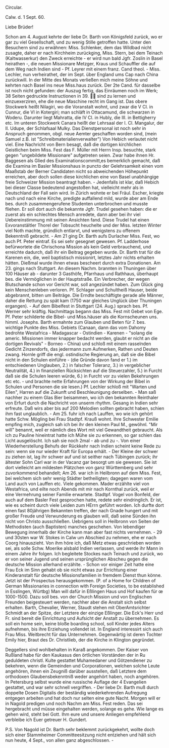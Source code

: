 Circular.

 Calw. d. 1 Sept. 60.

Liebe Brüder!

Schon am 4. August kehrte der liebe Dr. Barth von Königsfeld zurück, wo er gar zu viel Gesellschaft, und zu wenig Stille getroffen hatte. Unter den Besuchern sind zu erwähnen: Miss. Schlenker, dem das Wildbad nicht zusagte, daher er nach Kirchheim zurückging, Miss. Stern, bei dem Teinach (Kaltwasserkur) den Zweck erreichte - er wird nun bald Jgfr. Zoslin in Basel heirathen -, die neuen Missionare Metzger, Kraus und Schauffler die auf dem Weg nach Indien sind - Pf. Leyrer mit einem franz. Cand theol. - Miss. Lechler, nun verheirathet, der im Sept. über England ums Cap nach China zurückwill. In der Mitte des Monats verließen mich meine Söhne und kehrten nach Basel ins neue Miss.haus zurück. Der 2te Cand. für dasselbe ist noch nicht gefunden: der Auszug fertig, das Einräumen noch im Werk; 38 Seiten gedruckte Instructionen in 39.  sind zu lernen und einzuexerziren, ehe die neue Maschine recht im Gang ist. Das obere Stockwerk heißt Nilagiri, wo die Voranstalt wohnt, und zwar die V Cl. in Cunnur, die VI in Kotergiri; man schläft in Ottacamund, die schwarzen in Woderu. Darunter liegt Mahratta, die IV Cl. in Hubly, die III. in Bettigherry etc. Im unteren Stockwerk Canara heißt der Lehrsaal der I. Cl. Mangalur, der II. Udupe, der Schlafsaal Mulky. Das Dienstpersonal ist noch sehr in Anspruch genommen, obgl. neue Aemter geschaffen worden sind, (mein Samuel z.B. ist "Schreibmaterialienverwalter") Von Hebich verlautet nicht viel. Eine Nachricht von Bern besagt, daß die dortigen kirchlichen Geistlichen beim Miss. Fest das F. Müller mit Herrn Insp. besuchte, stark gegen "ungebildete Missionare" aufgetreten seien. Zwar habe ihnen Hr. Baggesen als Glied des Examinationscommitt‚es bemerklich gemacht, daß die Examina im Basler Missionshaus in puncto der Gelehrsamkeit einen vom Maaßstab der Berner Candidaten nicht so abweichenden Höhepunkt erreichen, aber doch sollen diese kirchlichen eine von Basel unabhängige freie Schweizer Mission beantragt haben. - Jedenfalls ist klar, daß Hebich bei dieser Classe bedeutend angestoßen hat, vielleicht mehr als in Deutschland der Fall sein wird. In Zürich wohnte er bei Fräul. Escher, kriegte nach und nach eine Kirche, predigte auffallend mild, wurde aber am Ende bes. durch zusammengerufene Studenten unterbrochen und musste fliehen. Er soll dort auch die bekannte Jgfr. Trudel gesehen haben: die er zuerst als ein schlechtes Mensch anredete, dann aber bei ihr viel Uebereinstimmung mit seinen Ansichten fand. Diese Trudel hat einen Exvoranstältler Thorel der Tobsucht heuchelte und der Miss. letzten Winter viel Noth machte, gründlich entlarvt, und wenigstens zu offenem Bekenntniß gebracht. - Am 21 ging Dr. Barth aufs Durlacher Miss. Fest, wo auch Pf. Peter eintraf. Es sei sehr gesegnet gewesen. Pf. Ladderhose befürwortete die Chrischona Mission als kein Geld verbrauchend, und erreichte dadurch, daß ihr ein Beitrag gegeben wurde. Dr. Barth trat für die Karenen ein, die, weil baptistisch missionirt, letztes Jahr nichts erhalten hätten. Dießmal wurde ihnen etwas bescheert durch extra Donationen. Am 23. gings nach Stuttgart. An diesem Nachm. brannten in Thuningen über 100 Häuser ab - darunter 3 Gasthöfe, Pfarrhaus und Rathhaus, überhaupt bes. die Vermöglichen in der Hauptstraße. Ein Verbrecher, der wegen Blutschande schon vor Gericht war, soll angezündet haben. Zum Glück ging kein Menschenleben verloren. Pf. Schlager und Schultheiß Hauser, beide abgebrannt, bitten um Beiträge. Die Erndte beschäftigte gerade alle Männer, daher die Rettung zu spät kam (1750 war gleiches Unglück über Thuningen ergangen). - Auf dem Bibelfest in Stuttgart (24. Aug.) sprach bes. Pf. Werner sehr kräftig. Nachmittags begann das Miss. Fest mit Gebet von Ege. Pf. Peter schilderte die Bibel- und Miss.häuser als die Kornscheunen uns. himml. Josephs. Barth ermahnte zum Glauben und Beten für 7. bes. wichtige Punkte des Miss. Gebiets (Canaan, dann das vom Dahomy bedrohte Westafrica - Madagascar - Ostindien - Karenen - "solang die americ. Missionen immer knapper bedacht werden, glaubt er nicht an die dortigen Revivals" - Borneo - China) und schloß mit einem rasselnden Gedicht Zinzendorfs, das jedermann zum Aufmerken, Rathen und Deuten zwang. Hornle griff die engl. ostindische Regierung an, daß sie die Bibel nicht in den Schulen einführe - (die Gründe davon fand er 1.) im entschiedenen Unglauben, 2.) in falscher Toleranz, 3.) in vergeblicher Neutralität, 4.) in finanziellen Rücksichten auf die Steuerzahler, 5.) in Furcht daß sie die Schulen leeren würde, 6.) in Furcht vor zu vielen Bekehrungen etc etc. - und brachte nette Erfahrungen von der Wirkung der Bibel in Schulen und Personen die sie lesen.) Pf. Lechler schloß mit "Warten und Eilen", Harren auf die Zukunft und Beschleunigung derselben. - Man saß nachher zu einem Glas Bier beisammen, wo ich den bekannten Reinthaler von Erfurt durch die Nachricht von unserm rhythm. Gesang in Indien sehr erfreute. Daß wirs aber bis auf 200 Melodien sollten gebracht haben, schien ihm fast unglaublich. - Am 25. fuhr ich nach Lauffen, wo wie ich gehört hatte Schw. Mögling bei Frau Stadtpf. Krauß wohnt. Ihre Schwester Emilie empfing mich, zugleich sah ich bei ihr den kleinen Paul M., gewöhnl. "Mir will" benannt, weil er nämlich dies Wort mit viel Gewandtheit gebraucht. Als ich zu Pauline hineintrat hatte ich Mühe sie zu erkennen, so gar schien das Licht ausgelöscht. Ich sah sie noch 2mal - ab und zu -. Von einer Wiederherstellung Behufs der Rückkehr nach Indien scheint keine Rede zu sein: wenn sie nur wieder Kraft für Europa erhält. - Der Kleine der schwer zu ziehen ist, lag ihr schwer auf und ist seither nach Tübingen zurück; ihr ältester Sohn Carl war in der Vacanz gar besorgt um sie gewesen. Sie ist dort vielleicht am mildesten Plätzchen von ganz Württemberg und sehr zuvorkommend behandelt; Am 26. war ich in Heilbronn auf dem Miss. Fest, bei welchem sich sehr wenig Städter betheiligten; dagegen waren vom Land auch von Lauffen etc. Viele gekommen. Mader erzählte viel von Westafrica, und eilte noch Abends mit mir nach Kornthal zurück, weil er eine Vermehrung seiner Familie erwartete. Stadtpf. Vogel von Bonfeld, der auch auf dem Basler Fest gesprochen hatte, redete sehr eindringlich. Er ist, wie es scheint durch viele Leiden zum HErrn geführt worden. Ich durfte dort einen fast 80jährigen Bekannten treffen, der nach Gnade hungert und mit großer Freude und Verwunderung es glauben will, daß seine Sünden ihn nicht von Christo ausschließen. Uebrigens soll in Heilbronn von Seiten der Methodisten (auch Baptisten) manches geschehen. Von lebendiger Bewegung innerhalb der Kirche kann man aber fast nichts vernehmen. - 29 und 30sten war W. Stokes in Calw um Abschied zu nehmen, ehe er nach Coorg hinauszieht. Von ihm höre ich, daß Metz etwas geschrieben worden sei, als solle Schw. Moerike alsbald Indien verlassen, und werde ihr Mann in einem Jahre ihr folgen. Ich begleitete Stockes nach Teinach und zurück, wo er von seiner Jugend und seinen ursprünglichen Abscheu gegen die deutsche Mission allerhand erzählte. - Schon vor einiger Zeit hatte eine Frau Eck im Sinn gehabt ob sie nicht etwas zur Errichtung einer Kinderanstalt für deutsche Missionsfamilien in fremdem Dienst thun könne. Jetzt ist der Prospectus herausgekommen. (P. of a Home for Children of German Missionaries in connection with Foreign Societies, to be established in Esslingen, Würtbg) Man will dafür in Eßlingen Haus und Hof kaufen für œ 1000-1500. Dazu soll bes. von der Church Mission und von Englischen Freunden beigesteuert werden, nachher aber die Anstalt sich selbst erhalten. Barth, Chevalier, Werner, Staudt stehen mit OberAmtsrichter Schmidt an der Spitze, der Letztere der einzige Eßlinger. Die Eck's Herr und Fr. sind bereit die Einrichtung und Aufsicht der Anstalt zu übernehmen. Es soll ein home sein, keine bloße boarding school, soll Kinder jedes Alters aufnehmen, bis ihre Erziehung vollendet ist. In England interessirt sich auch Frau Miss. Weitbrecht für das Unternehmen. Gegenwärtig ist deren Tochter Emily hier, Braut des Dr. Christlieb, der die Kirche in Klington gegründet.

Deggellers sind wohlbehalten in Karaß angekommen. Der Kaiser von Rußland habe für den Kaukasus den örtlichen Vorständen der in Ru geduldeten christl. Kulte gestattet Muhamedaner und Götzendiener zu bekehren, wenn die Gemeinden und Corporationen, welchen solche Leute angehören, ihnen ein Zeugniß darüber ausstellen, daß Letztere dem orthodoxen Glaubensbekenntniß weder angehört haben, noch angehören. In Petersburg selbst wurde eine russische Auflage der 4 Evangelien gestattet, und war sehr schnell vergriffen. - Der liebe Dr. Barth muß durch doppelte Dosen Digitalis der beständig wiederkehrenden Aufregung entgegen arbeiten und hat doch nur selten eine gute Nacht. Morgen will er in Nagold predigen und noch Nachm am Miss. Fest reden. Das sei hergebracht und müsse eingehalten werden, solange es gehe. Wie lange es gehen wird, steht bei Gott. Ihm eure und unsere Anliegen empfehlend verbleibe ich Euer getreuer
 H. Gundert.

P.S. Von Nagold ist Dr. Barth sehr beklemmt zurückgekehrt, wollte doch sich einer Stammheimer Committeesitzung nicht entziehen und hält sich nun heute, 4 Sept., von allen ganz abgeschlossen. -
